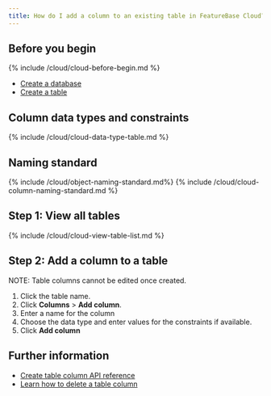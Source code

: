 ```yaml
---
title: How do I add a column to an existing table in FeatureBase Cloud?
---
```


## Before you begin

{% include /cloud/cloud-before-begin.md %}
* [Create a database](/cloud/cloud-setup/creating-database)
* [Create a table](/cloud/cloud-tables/cloud-table-create)

## Column data types and constraints

{% include /cloud/cloud-data-type-table.md %}

## Naming standard

{% include /cloud/object-naming-standard.md%}
{% include /cloud/cloud-column-naming-standard.md %}

## Step 1: View all tables

{% include /cloud/cloud-view-table-list.md %}

## Step 2: Add a column to a table

NOTE: Table columns cannot be edited once created.

1. Click the table name.
2. Click **Columns** > **Add column**.
3. Enter a name for the column
4. Choose the data type and enter values for the constraints if available.
5. Click **Add column**

## Further information

* [Create table column API reference](https://api-docs-featurebase-cloud.redoc.ly/v2#operation/createTableColumn)
* [Learn how to delete a table column](/cloud/cloud-tables/cloud-table-delete-column)
